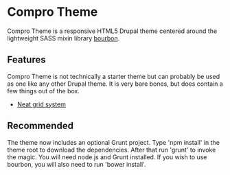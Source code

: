 # Compro Theme #
Compro Theme is a responsive HTML5 Drupal theme centered around the lightweight SASS mixin library [bourbon](http://bourbon.io). 

## Features ##
Compro Theme is not technically a starter theme but can probably be used as one like any other Drupal theme. It is very
bare bones, but does contain a few things out of the box.

* [Neat grid system](http://neat.bourbon.io)

## Recommended ##
The theme now includes an optional Grunt project. Type 'npm install' in the theme root to download the dependencies.
After that run 'grunt' to invoke the magic. You will need node.js and Grunt installed.
If you wish to use bourbon, you will also need to run 'bower install'.
